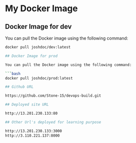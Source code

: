 # My Docker Image

## Docker Image for dev 

You can pull the Docker image using the following command:  

```bash  
docker pull joshdoc/dev:latest

## Docker Image for prod

You can pull the Docker image using the following command:

```bash
docker pull joshdoc/prod:latest

## Github URL

https://github.com/Stone-15/devops-build.git

## Deployed site URL

http://13.201.230.133:80

## Other Url's deployed for learning purpose

http://13.201.230.133:3000
http://3.110.221.137:8000

